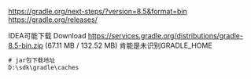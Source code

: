 https://gradle.org/next-steps/?version=8.5&format=bin
https://gradle.org/releases/

IDEA可能下载
Download https://services.gradle.org/distributions/gradle-8.5-bin.zip (67.11 MB / 132.52 MB)
肯能是未识别GRADLE_HOME

```txt
# jar包下载地址
D:\sdk\gradle\caches

```